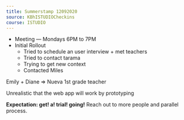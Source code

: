 ```yaml
---
title: Summerstamp 12092020
source: KBhISTUDIOCheckins
course: ISTUDIO
---
```


* Meeting — Mondays 6PM to 7PM
* Initial Rollout
	* Tried to schedule an user interview + met teachers
	* Tried to contact tarama
	* Trying to get new context  
	* Contacted Miles

Emily + Diane => Nueva 1st grade teacher
	
Unrealistic that the web app will work by prototyping
	
	
**Expectation: get! a! trial! going!** Reach out to more people and parallel process.
